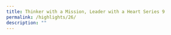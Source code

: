 ```yaml
---
title: Thinker with a Mission, Leader with a Heart Series 9
permalink: /highlights/26/
description: ""
---
```


